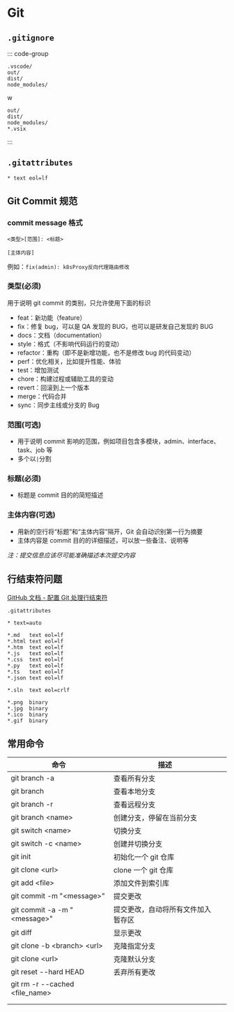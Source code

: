 # Git

## `.gitignore`

::: code-group

```gitignore [npm]
.vscode/
out/
dist/
node_modules/

```

w

```gitignore [vscode-extension]
out/
dist/
node_modules/
*.vsix

```

:::

## `.gitattributes`

```gitattributes
* text eol=lf

```

## Git Commit 规范

### commit message 格式

```
<类型>[范围]: <标题>

[主体内容]
```

例如：`fix(admin): k8sProxy反向代理路由修改`

### 类型(必须)

用于说明 git commit 的类别，只允许使用下面的标识

-   feat：新功能（feature）
-   fix：修复 bug，可以是 QA 发现的 BUG，也可以是研发自己发现的 BUG
-   docs：文档（documentation）
-   style：格式（不影响代码运行的变动）
-   refactor：重构（即不是新增功能，也不是修改 bug 的代码变动）
-   perf：优化相关，比如提升性能、体验
-   test：增加测试
-   chore：构建过程或辅助工具的变动
-   revert：回滚到上一个版本
-   merge：代码合并
-   sync：同步主线或分支的 Bug

### 范围(可选)

-   用于说明 commit 影响的范围，例如项目包含多模块，admin、interface、task、job 等
-   多个以`|`分割

### 标题(必须)

-   标题是 commit 目的的简短描述

### 主体内容(可选)

-   用新的空行将“标题”和“主体内容”隔开，Git 会自动识别第一行为摘要
-   主体内容是 commit 目的的详细描述，可以放一些备注、说明等

_注：提交信息应该尽可能准确描述本次提交内容_

## 行结束符问题

[GitHub 文档 - 配置 Git 处理行结束符](https://docs.github.com/zh/get-started/getting-started-with-git/configuring-git-to-handle-line-endings)

`.gitattributes`

```
* text=auto

*.md   text eol=lf
*.html text eol=lf
*.htm  text eol=lf
*.js   text eol=lf
*.css  text eol=lf
*.py   text eol=lf
*.ts   text eol=lf
*.json text eol=lf

*.sln  text eol=crlf

*.png  binary
*.jpg  binary
*.ico  binary
*.gif  binary
```

## 常用命令

| 命令                           | 描述                               |     |
| ------------------------------ | ---------------------------------- | --- |
| git branch -a                  | 查看所有分支                       |     |
| git branch                     | 查看本地分支                       |     |
| git branch -r                  | 查看远程分支                       |     |
| git branch \<name>             | 创建分支，停留在当前分支           |     |
| git switch \<name>             | 切换分支                           |     |
| git switch -c \<name>          | 创建并切换分支                     |     |
| git init                       | 初始化一个 git 仓库                |     |
| git clone \<url>               | clone 一个 git 仓库                |     |
| git add \<file>                | 添加文件到索引库                   |     |
| git commit -m "\<message>"     | 提交更改                           |     |
| git commit -a -m "\<message>"  | 提交更改，自动将所有文件加入暂存区 |     |
| git diff                       | 显示更改                           |     |
| git clone -b \<branch> \<url>  | 克隆指定分支                       |     |
| git clone \<url>               | 克隆默认分支                       |     |
| git reset --hard HEAD          | 丢弃所有更改                       |     |
| git rm -r --cached <file_name> |                                    |     |
|                                |                                    |     |
|                                |                                    |     |
